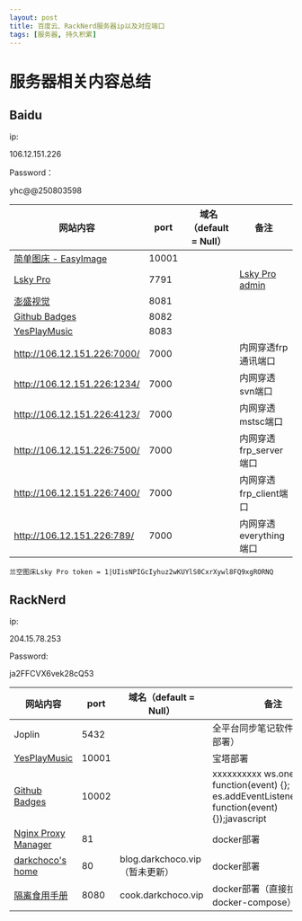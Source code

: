```yaml
---
layout: post
title: 百度云、RackNerd服务器ip以及对应端口
tags: [服务器, 持久积累]
---
```

# 服务器相关内容总结
## Baidu
ip:

106.12.151.226



Password：

yhc@@250803598

| 网站内容   | port  | 域名（default = Null） | 备注 |
| -----| -------- | ------ |------------------- |
| [简单图床 - EasyImage](http://106.12.151.226:10001/) | 10001 |  |  |
| [Lsky Pro](http://106.12.151.226:7791/) | 7791 |                        | [Lsky Pro admin](http://106.12.151.226:7791/dashboard) |
| [澎盛视觉](http://106.12.151.226:8081/#/) | 8081 |  |    |
| [Github Badges](http://106.12.151.226:8082/#/) | 8082 | | |
| [YesPlayMusic](http://106.12.151.226:8083/) | 8083 | | |
| http://106.12.151.226:7000/ | 7000 | |内网穿透frp通讯端口|
| http://106.12.151.226:1234/ | 7000 | |内网穿透svn端口|
| http://106.12.151.226:4123/ | 7000 | |内网穿透mstsc端口|
| http://106.12.151.226:7500/ | 7000 | |内网穿透frp_server端口|
| http://106.12.151.226:7400/ | 7000 | |内网穿透frp_client端口|
| http://106.12.151.226:789/ | 7000 | |内网穿透everything端口|


```
兰空图床Lsky Pro token = 1|UIisNPIGcIyhuz2wKUYlS0CxrXywl8FQ9xgRORNQ
```




## RackNerd
ip:

204.15.78.253



Password: 

ja2FFCVX6vek28cQ53

| 网站内容| port  | 域名（default = Null） | 备注 |
| ------ | ----- | ----- | ------ |
| Joplin  | 5432  |    | 全平台同步笔记软件（docker部署） |
| [YesPlayMusic](http://106.12.151.226:8083/)| 10001 | | 宝塔部署 |
| [Github Badges](http://204.15.78.253:10002/)| 10002 | | xxxxxxxxxx ws.onerror = function(event) {}; es.addEventListener("error", function(event) {});javascript |
| [Nginx Proxy Manager](http://204.15.78.253:81/login) |81| |docker部署 |
| [darkchoco's home](http://204.15.78.253/) | 80 | blog.darkchoco.vip（暂未更新） | docker部署 |
| [隔离食用手册](http://204.15.78.253:8080/) | 8080 | cook.darkchoco.vip | docker部署（直接拉取，无docker-compose） |




